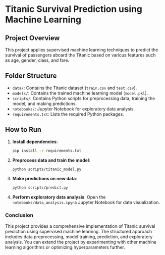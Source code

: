 # Titanic Survival Prediction using Machine Learning

## Project Overview
This project applies supervised machine learning techniques to predict the survival of passengers aboard the Titanic based on various features such as age, gender, class, and fare.

## Folder Structure
- `data/`: Contains the Titanic dataset (`train.csv` and `test.csv`).
- `models/`: Contains the trained machine learning model (`model.pkl`).
- `scripts/`: Contains Python scripts for preprocessing data, training the model, and making predictions.
- `notebooks/`: Jupyter Notebook for exploratory data analysis.
- `requirements.txt`: Lists the required Python packages.

## How to Run

1. **Install dependencies**:
   ```bash
   pip install -r requirements.txt

2. **Preprocess data and train the model**:
    ```bash
    python scripts/titanic_model.py

3. **Make predictions on new data**:
    ```bash
    python scripts/predict.py

4. **Perform exploratory data analysis**:
Open the ```notebooks/data_analysis.ipynb``` Jupyter Notebook for data visualization.


### Conclusion
This project provides a comprehensive implementation of Titanic survival prediction using supervised machine learning. The structured approach includes data preprocessing, model training, prediction, and exploratory analysis. You can extend the project by experimenting with other machine learning algorithms or optimizing hyperparameters further.
